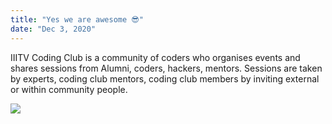 ```yaml
---
title: "Yes we are awesome 😎"
date: "Dec 3, 2020"
---
```


IIITV Coding Club is a community of coders who organises events and shares sessions from Alumni, coders, hackers, mentors. Sessions are taken by experts, coding club mentors, coding club members by inviting external or within community people.

![](https://media.tenor.com/images/b2a4d283be33e94259c92ced015d9811/tenor.gif)
